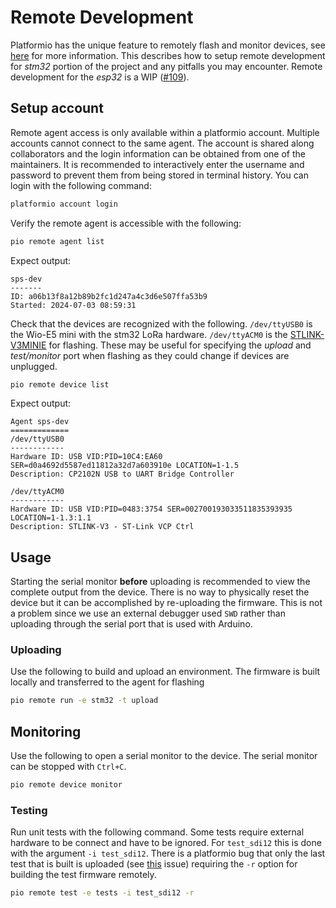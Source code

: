 # Remote Development

Platformio has the unique feature to remotely flash and monitor devices, see [here](https://docs.platformio.org/en/latest/plus/pio-remote.html) for more information. This describes how to setup remote development for *stm32* portion of the project and any pitfalls you may encounter. Remote development for the *esp32* is a WIP ([#109](https://github.com/jlab-sensing/soil-power-sensor-firmware/issues/109)).

## Setup account

Remote agent access is only available within a platformio account. Multiple accounts cannot connect to the same agent. The account is shared along collaborators and the login information can be obtained from one of the maintainers. It is recommended to interactively enter the username and password to prevent them from being stored in terminal history. You can login with the following command:

```bash
platformio account login
```

Verify the remote agent is accessible with the following:

```bash
pio remote agent list
```

Expect output:

```
sps-dev
-------
ID: a06b13f8a12b89b2fc1d247a4c3d6e507ffa53b9
Started: 2024-07-03 08:59:31
```

Check that the devices are recognized with the following. `/dev/ttyUSB0` is the Wio-E5 mini with the stm32 LoRa hardware. `/dev/ttyACM0` is the [STLINK-V3MINIE](https://www.st.com/en/development-tools/stlink-v3minie.html) for flashing. These may be useful for specifying the *upload* and *test/monitor* port when flashing as they could change if devices are unplugged.

```bash
pio remote device list
```

Expect output: 

```
Agent sps-dev
=============
/dev/ttyUSB0
------------
Hardware ID: USB VID:PID=10C4:EA60 SER=d0a4692d5587ed11812a32d7a603910e LOCATION=1-1.5
Description: CP2102N USB to UART Bridge Controller

/dev/ttyACM0
------------
Hardware ID: USB VID:PID=0483:3754 SER=002700193033511835393935 LOCATION=1-1.3:1.1
Description: STLINK-V3 - ST-Link VCP Ctrl
```

## Usage

Starting the serial monitor **before** uploading is recommended to view the complete output from the device. There is no way to physically reset the device but it can be accomplished by re-uploading the firmware. This is not a problem since we use an external debugger used `SWD` rather than uploading through the serial port that is used with Arduino.

### Uploading

Use the following to build and upload an environment. The firmware is built locally and transferred to the agent for flashing

```bash
pio remote run -e stm32 -t upload
```

## Monitoring

Use the following to open a serial monitor to the device. The serial monitor can be stopped with `Ctrl+C`.

```bash
pio remote device monitor
```

### Testing

Run unit tests with the following command. Some tests require external hardware to be connect and have to be ignored. For `test_sdi12` this is done with the argument `-i test_sdi12`. There is a platformio bug that only the last test that is built is uploaded (see [this](https://github.com/platformio/platformio-core/issues/3270) issue) requiring the `-r` option for building the test firmware remotely.

```bash
pio remote test -e tests -i test_sdi12 -r 
```
